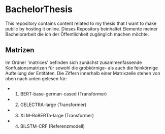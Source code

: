 # BachelorThesis
This repository contains content related to my thesis that I want to make public by hosting it online.
Dieses Repository beinhaltet Elemente meiner Bachelorarbeit die ich der Öffentlichkeit zugänglich machen möchte. 

## Matrizen
Im Ordner 'matrices' befinden sich zunächst zusammenfassende Konfusionsmatrizen für sowohl die grobkörnige- als auch die feinkörnige Aufteilung der Entitäten. Die Ziffern innerhalb einer Matrixzelle stehen von oben nach unten gelesen für: 

+ 1. BERT-base-german-cased (Transformer)
+ 2. GELECTRA-large (Transformer)
+ 3. XLM-RoBERTa-large (Transformer)
+ 4. BiLSTM-CRF (Referenzmodell)
